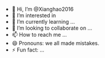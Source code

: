 - 👋 Hi, I’m @Xianghao2016
- 👀 I’m interested in 
- 🌱 I’m currently learning ...
- 💞️ I’m looking to collaborate on ...
- 📫 How to reach me ...
- 😄 Pronouns: we all made mistakes.
- ⚡ Fun fact: ...

<!---
Xianghao2016/Xianghao2016 is a ✨ special ✨ repository because its `README.md` (this file) appears on your GitHub profile.
You can click the Preview link to take a look at your changes.
--->
